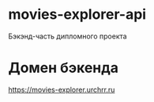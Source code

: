 # movies-explorer-api
Бэкэнд-часть дипломного проекта

# Домен бэкенда
https://movies-explorer.urchrr.ru